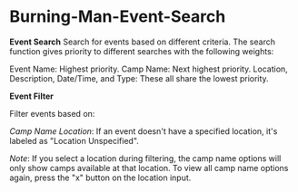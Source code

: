 # Burning-Man-Event-Search


**Event Search**
Search for events based on different criteria. The search function gives priority to different searches with the following weights:

Event Name: Highest priority.
Camp Name: Next highest priority.
Location, Description, Date/Time, and Type: These all share the lowest priority.


**Event Filter**


Filter events based on:

_Camp Name_
_Location_: If an event doesn't have a specified location, it's labeled as "Location Unspecified".

_Note_: If you select a location during filtering, the camp name options will only show camps available at that location. To view all camp name options again, press the "x" button on the location input.

